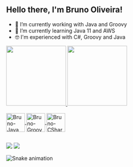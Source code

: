 ## Hello there, I'm Bruno Oliveira!

- 🙂 I’m currently working with Java and Groovy
- 📖 I’m currently learning Java 11 and AWS
- 🤓 I'm experienced with C#, Groovy and Java

<div>
  <a href="https://github.com/SbBrunoNT">
  <img height="160em" src="https://github-readme-stats.vercel.app/api?username=SbBrunoNT&show_icons=true&theme=dark&include_all_commits=true&count_private=true"/>
  <img height="160em" src="https://github-readme-stats.vercel.app/api/top-langs/?username=SbBrunoNT&layout=compact&langs_count=7&theme=dark"/>
</div>



  
  <div style="display: inline_block"><br>
  <img align="center" alt="Bruno-Java" height="50" width="50" src="https://cdn.jsdelivr.net/gh/devicons/devicon/icons/java/java-original-wordmark.svg">
  <img align="center" alt="Bruno-Groovy" height="50" width="50" src="https://cdn.jsdelivr.net/gh/devicons/devicon/icons/groovy/groovy-original.svg">
  <img align="center" alt="Bruno-CSharp" height="50" width="50" src="https://cdn.jsdelivr.net/gh/devicons/devicon/icons/csharp/csharp-original.svg">
</div>
</div>
  
##
  <div> 
  <a href = "mailto:brunojobs252@live.com"><img src="https://img.shields.io/badge/Microsoft_Outlook-0078D4?style=for-the-badge&logo=microsoft-outlook&logoColor=white" target="_blank"></a>
  <a href="https://www.linkedin.com/in/bruno-gon%C3%A7alves-789b63176/" target="_blank"><img src="https://img.shields.io/badge/-LinkedIn-%230077B5?style=for-the-badge&logo=linkedin&logoColor=white" target="_blank"></a>
  
  ![Snake animation](https://github.com/SbBrunoNT/SbBrunoNT/blob/output/github-contribution-grid-snake.svg)
  
</div>
